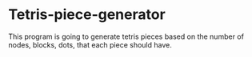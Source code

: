 # Tetris-piece-generator
This program is going to generate tetris pieces based on the number of nodes, blocks, dots, that each piece should have.
